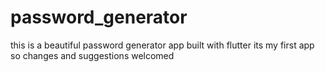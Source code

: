 # password_generator
this is a beautiful password generator app built with flutter
its my first app so changes and suggestions welcomed
